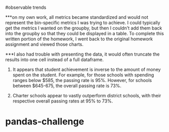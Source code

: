 #observable trends 

***on my own work, all metrics became standardized and would not represent the bin-specific metrics I was trying to achieve. I could typically get the metrics I wanted on the groupby, but then I couldn't add them back into the groupby so that they could be displayed in a table. To complete this written portion of the homework, I went back to the original homework assignment and viewed those charts.

***I also had trouble with presenting the data, it would often truncate the results into one cell instead of a full dataframe.


1. It appears that student achievement is inverse to the amount of money spent on the student. For example, for those schools with spending ranges below $585, the passing rate is 95%. However, for schools between $645-675, the overall passing rate is 73%. 

2. Charter schools appear to vastly outperform district schools, with their respective overall passing rates at 95% to 73%.

# pandas-challenge

